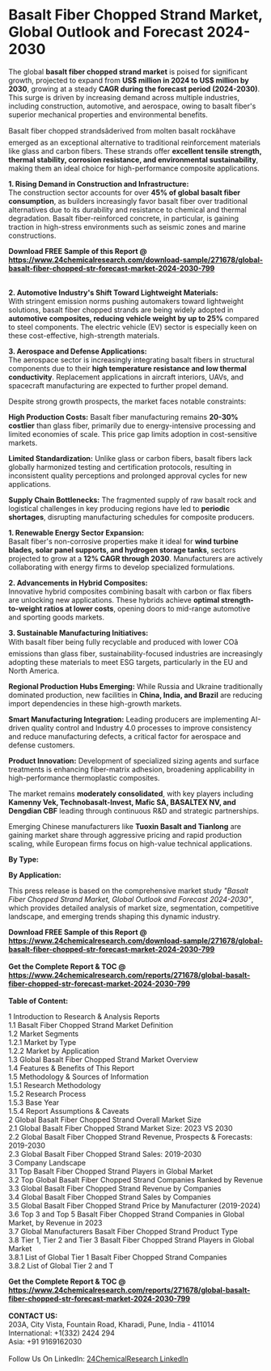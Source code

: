 <h1>Basalt Fiber Chopped Strand Market, Global Outlook and Forecast 2024-2030</h1><p>The global <strong>basalt fiber chopped strand market</strong> is poised for significant growth, projected to expand from <strong>US$ million in 2024 to US$ million by 2030</strong>, growing at a steady <strong>CAGR during the forecast period (2024-2030)</strong>. This surge is driven by increasing demand across multiple industries, including construction, automotive, and aerospace, owing to basalt fiber's superior mechanical properties and environmental benefits.</p><p>Basalt fiber chopped strandsâderived from molten basalt rockâhave emerged as an exceptional alternative to traditional reinforcement materials like glass and carbon fibers. These strands offer <strong>excellent tensile strength, thermal stability, corrosion resistance, and environmental sustainability</strong>, making them an ideal choice for high-performance composite applications.</p><p><strong>1. Rising Demand in Construction and Infrastructure:</strong><br>
The construction sector accounts for over <strong>45% of global basalt fiber consumption</strong>, as builders increasingly favor basalt fiber over traditional alternatives due to its durability and resistance to chemical and thermal degradation. Basalt fiber-reinforced concrete, in particular, is gaining traction in high-stress environments such as seismic zones and marine constructions.</p><div><b>Download FREE Sample of this Report @ 
            <a href="https://www.24chemicalresearch.com/download-sample/271678/global-basalt-fiber-chopped-str-forecast-market-2024-2030-799">
            https://www.24chemicalresearch.com/download-sample/271678/global-basalt-fiber-chopped-str-forecast-market-2024-2030-799</a></b></div><br><p><strong>2. Automotive Industry's Shift Toward Lightweight Materials:</strong><br>
With stringent emission norms pushing automakers toward lightweight solutions, basalt fiber chopped strands are being widely adopted in <strong>automotive composites, reducing vehicle weight by up to 25%</strong> compared to steel components. The electric vehicle (EV) sector is especially keen on these cost-effective, high-strength materials.</p><p><strong>3. Aerospace and Defense Applications:</strong><br>
The aerospace sector is increasingly integrating basalt fibers in structural components due to their <strong>high temperature resistance and low thermal conductivity</strong>. Replacement applications in aircraft interiors, UAVs, and spacecraft manufacturing are expected to further propel demand.</p><p>Despite strong growth prospects, the market faces notable constraints:</p><p><strong>High Production Costs:</strong> Basalt fiber manufacturing remains <strong>20-30% costlier</strong> than glass fiber, primarily due to energy-intensive processing and limited economies of scale. This price gap limits adoption in cost-sensitive markets.</p><p><strong>Limited Standardization:</strong> Unlike glass or carbon fibers, basalt fibers lack globally harmonized testing and certification protocols, resulting in inconsistent quality perceptions and prolonged approval cycles for new applications.</p><p><strong>Supply Chain Bottlenecks:</strong> The fragmented supply of raw basalt rock and logistical challenges in key producing regions have led to <strong>periodic shortages</strong>, disrupting manufacturing schedules for composite producers.</p><p><strong>1. Renewable Energy Sector Expansion:</strong><br>
Basalt fiber's non-corrosive properties make it ideal for <strong>wind turbine blades, solar panel supports, and hydrogen storage tanks</strong>, sectors projected to grow at a <strong>12% CAGR through 2030</strong>. Manufacturers are actively collaborating with energy firms to develop specialized formulations.</p><p><strong>2. Advancements in Hybrid Composites:</strong><br>
Innovative hybrid composites combining basalt with carbon or flax fibers are unlocking new applications. These hybrids achieve <strong>optimal strength-to-weight ratios at lower costs</strong>, opening doors to mid-range automotive and sporting goods markets.</p><p><strong>3. Sustainable Manufacturing Initiatives:</strong><br>
With basalt fiber being fully recyclable and produced with lower COâ emissions than glass fiber, sustainability-focused industries are increasingly adopting these materials to meet ESG targets, particularly in the EU and North America.</p><p><strong>Regional Production Hubs Emerging:</strong> While Russia and Ukraine traditionally dominated production, new facilities in <strong>China, India, and Brazil</strong> are reducing import dependencies in these high-growth markets.</p><p><strong>Smart Manufacturing Integration:</strong> Leading producers are implementing AI-driven quality control and Industry 4.0 processes to improve consistency and reduce manufacturing defects, a critical factor for aerospace and defense customers.</p><p><strong>Product Innovation:</strong> Development of specialized sizing agents and surface treatments is enhancing fiber-matrix adhesion, broadening applicability in high-performance thermoplastic composites.</p><p>The market remains <strong>moderately consolidated</strong>, with key players including <strong>Kamenny Vek, Technobasalt-Invest, Mafic SA, BASALTEX NV, and Dengdian CBF</strong> leading through continuous R&amp;D and strategic partnerships.</p><p>Emerging Chinese manufacturers like <strong>Tuoxin Basalt and Tianlong</strong> are gaining market share through aggressive pricing and rapid production scaling, while European firms focus on high-value technical applications.</p><p><strong>By Type:</strong></p><p><strong>By Application:</strong></p><p>This press release is based on the comprehensive market study <em>"Basalt Fiber Chopped Strand Market, Global Outlook and Forecast 2024-2030"</em>, which provides detailed analysis of market size, segmentation, competitive landscape, and emerging trends shaping this dynamic industry.</p><div><b>Download FREE Sample of this Report @ 
            <a href="https://www.24chemicalresearch.com/download-sample/271678/global-basalt-fiber-chopped-str-forecast-market-2024-2030-799">
            https://www.24chemicalresearch.com/download-sample/271678/global-basalt-fiber-chopped-str-forecast-market-2024-2030-799</a></b></div><br><div><b>Get the Complete Report & TOC @ 
            <a href="https://www.24chemicalresearch.com/reports/271678/global-basalt-fiber-chopped-str-forecast-market-2024-2030-799">
            https://www.24chemicalresearch.com/reports/271678/global-basalt-fiber-chopped-str-forecast-market-2024-2030-799</a></b></div><br>
            <b>Table of Content:</b><p>1 Introduction to Research & Analysis Reports<br />
    1.1 Basalt Fiber Chopped Strand Market Definition<br />
    1.2 Market Segments<br />
        1.2.1 Market by Type<br />
        1.2.2 Market by Application<br />
    1.3 Global Basalt Fiber Chopped Strand Market Overview<br />
    1.4 Features & Benefits of This Report<br />
    1.5 Methodology & Sources of Information<br />
        1.5.1 Research Methodology<br />
        1.5.2 Research Process<br />
        1.5.3 Base Year<br />
        1.5.4 Report Assumptions & Caveats<br />
2 Global Basalt Fiber Chopped Strand Overall Market Size<br />
    2.1 Global Basalt Fiber Chopped Strand Market Size: 2023 VS 2030<br />
    2.2 Global Basalt Fiber Chopped Strand Revenue, Prospects & Forecasts: 2019-2030<br />
    2.3 Global Basalt Fiber Chopped Strand Sales: 2019-2030<br />
3 Company Landscape<br />
    3.1 Top Basalt Fiber Chopped Strand Players in Global Market<br />
    3.2 Top Global Basalt Fiber Chopped Strand Companies Ranked by Revenue<br />
    3.3 Global Basalt Fiber Chopped Strand Revenue by Companies<br />
    3.4 Global Basalt Fiber Chopped Strand Sales by Companies<br />
    3.5 Global Basalt Fiber Chopped Strand Price by Manufacturer (2019-2024)<br />
    3.6 Top 3 and Top 5 Basalt Fiber Chopped Strand Companies in Global Market, by Revenue in 2023<br />
    3.7 Global Manufacturers Basalt Fiber Chopped Strand Product Type<br />
    3.8 Tier 1, Tier 2 and Tier 3 Basalt Fiber Chopped Strand Players in Global Market<br />
        3.8.1 List of Global Tier 1 Basalt Fiber Chopped Strand Companies<br />
        3.8.2 List of Global Tier 2 and T</p><div><b>Get the Complete Report & TOC @ 
            <a href="https://www.24chemicalresearch.com/reports/271678/global-basalt-fiber-chopped-str-forecast-market-2024-2030-799">
            https://www.24chemicalresearch.com/reports/271678/global-basalt-fiber-chopped-str-forecast-market-2024-2030-799</a></b></div><br><b>CONTACT US:</b><br>
            203A, City Vista, Fountain Road, Kharadi, Pune, India - 411014<br>
            International: +1(332) 2424 294<br>
            Asia: +91 9169162030 <br><br>
            Follow Us On LinkedIn: <a href="https://www.linkedin.com/company/24chemicalresearch/">24ChemicalResearch LinkedIn</a>